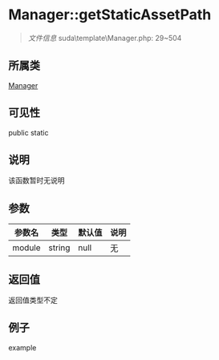 # Manager::getStaticAssetPath



> *文件信息* suda\template\Manager.php: 29~504

## 所属类 

[Manager](../Manager.md)

## 可见性

 public static

## 说明

该函数暂时无说明


## 参数


| 参数名 | 类型 | 默认值 | 说明 |
|--------|-----|-------|-------|
| module |  string | null | 无 |



## 返回值

返回值类型不定


## 例子

example